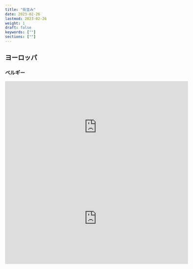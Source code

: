 ```yaml
---
title: "街並み"
date: 2023-02-26
lastmod: 2023-02-26
weight: 1
draft: false
keywords: [""]
sections: [""]
---
```



## ヨーロッパ
### ベルギー

<div class="googlemap-if">
<iframe src="https://www.google.com/maps/embed?pb=!4v1677761916748!6m8!1m7!1sKDRi1PoN6-vxZ2XpSDLqhw!2m2!1d51.22130769320599!2d4.399618062752674!3f147.71044708051744!4f12.321985894969984!5f0.7820865974627469" width="600" height="300" style="border:0;" allowfullscreen="" loading="lazy" referrerpolicy="no-referrer-when-downgrade"></iframe>
<iframe src="https://www.google.com/maps/embed?pb=!4v1677857091278!6m8!1m7!1srn2V1IvZ6WEyEXfdjrA3ZQ!2m2!1d51.0546813775164!2d3.725741509646077!3f234.94145450907692!4f17.35743115053279!5f1.448629766368791" width="600" height="300" style="border:0;" allowfullscreen="" loading="lazy" referrerpolicy="no-referrer-when-downgrade"></iframe>
</div>